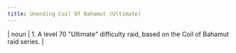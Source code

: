 ```yaml
---
title: Unending Coil Of Bahamut (Ultimate)
---
```

| noun | 1.  	A level 70 "Ultimate" difficulty raid, based on the Coil of Bahamut raid series.	|